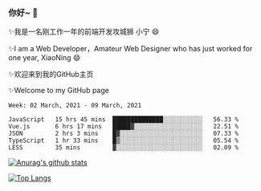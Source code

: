 ### 你好~  👋

✨我是一名刚工作一年的前端开发攻城狮 小宁 😄

✨I am a Web Developer，Amateur Web Designer who has just worked for one year, XiaoNing 😄

✨欢迎来到我的GitHub主页

✨Welcome to my GitHub page
<!--
**7148505/7148505** is a ✨ _special_ ✨ repository because its `README.md` (this file) appears on your GitHub profile.

Here are some ideas to get you started:

- 🔭 I’m currently working on ...
- 🌱 I’m currently learning ...
- 👯 I’m looking to collaborate on ...
- 🤔 I’m looking for help with ...
- 💬 Ask me about ...
- 📫 How to reach me: ...
- 😄 Pronouns: ...
- ⚡ Fun fact: ...
-->

<!--START_SECTION:waka-->
```text
Week: 02 March, 2021 - 09 March, 2021

JavaScript   15 hrs 45 mins  ██████████████░░░░░░░░░░░   56.33 % 
Vue.js       6 hrs 17 mins   █████▓░░░░░░░░░░░░░░░░░░░   22.51 % 
JSON         2 hrs 3 mins    █▓░░░░░░░░░░░░░░░░░░░░░░░   07.33 % 
TypeScript   1 hr 33 mins    █▒░░░░░░░░░░░░░░░░░░░░░░░   05.54 % 
LESS         35 mins         ▓░░░░░░░░░░░░░░░░░░░░░░░░   02.09 % 
```
<!--END_SECTION:waka-->

[![Anurag's github stats](https://github-readme-stats.vercel.app/api?username=littleCareless)](https://github.com/anuraghazra/github-readme-stats)

[![Top Langs](https://github-readme-stats.vercel.app/api/top-langs/?username=littleCareless&layout=compact)](https://github.com/anuraghazra/github-readme-stats)
